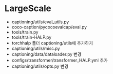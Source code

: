 # LargeScale
- captioning/utils/eval_utils.py
- coco-caption/pycocoevalcap/eval.py
- tools/train.py
- tools/train-HALP.py
- torchhalp 폴더 captioning/utils에 추가하기
- captioning/utils/misc.py
- captioning/data/dataloader.py 변경
- configs/transformer/transformer_HALP.yml 추가
- captioning/utils/opts.py 변경
